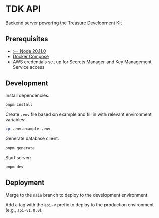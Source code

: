 # TDK API

Backend server powering the Treasure Development Kit

## Prerequisites

- [>= Node 20.11.0](https://nodejs.org/en)
- [Docker Compose](https://docs.docker.com/compose/install/)
- AWS credentials set up for Secrets Manager and Key Management Service access

## Development

Install dependencies:

```bash
pnpm install
```

Create `.env` file based on example and fill in with relevant environment variables:

```bash
cp .env.example .env
```

Generate database client:

```bash
pnpm generate
```

Start server:

```bash
pnpm dev
```

## Deployment

Merge to the `main` branch to deploy to the development environment.

Add a tag with the `api-v` prefix to deploy to the production environment (e.g., `api-v1.0.0`).
